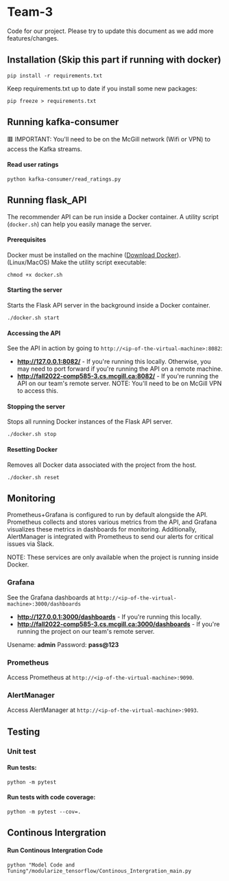 # Team-3

Code for our project. Please try to update this document as we add more features/changes.

## Installation (Skip this part if running with docker)

```
pip install -r requirements.txt
```

Keep requirements.txt up to date if you install some new packages:

```
pip freeze > requirements.txt
```

## Running kafka-consumer

🟥 IMPORTANT: You'll need to be on the McGill network (Wifi or VPN) to access the Kafka streams.

#### Read user ratings

```
python kafka-consumer/read_ratings.py
```

## Running flask_API

The recommender API can be run inside a Docker container. A utility script (`docker.sh`) can help you easily manage the server.

#### Prerequisites

Docker must be installed on the machine ([Download Docker](https://docs.docker.com/get-docker/)).
(Linux/MacOS) Make the utility script executable:

```
chmod +x docker.sh
```

#### Starting the server

Starts the Flask API server in the background inside a Docker container.

```
./docker.sh start
```

#### Accessing the API

See the API in action by going to `http://<ip-of-the-virtual-machine>:8082`:

- **http://127.0.0.1:8082/** - If you're running this locally. Otherwise, you may need to port forward if you're running the API on a remote machine.
- **http://fall2022-comp585-3.cs.mcgill.ca:8082/** - If you're running the API on our team's remote server. NOTE: You'll need to be on McGill VPN to access this.

#### Stopping the server

Stops all running Docker instances of the Flask API server.

```
./docker.sh stop
```

#### Resetting Docker

Removes all Docker data associated with the project from the host.

```
./docker.sh reset
```

## Monitoring

Prometheus+Grafana is configured to run by default alongside the API. Prometheus collects and stores various metrics from the API, and Grafana visualizes these metrics in dashboards for monitoring. Additionally, AlertManager is integrated with Prometheus to send our alerts for critical issues via Slack.

NOTE: These services are only available when the project is running inside Docker.

### Grafana

See the Grafana dashboards at `http://<ip-of-the-virtual-machine>:3000/dashboards`

- **http://127.0.0.1:3000/dashboards** - If you're running this locally.
- **http://fall2022-comp585-3.cs.mcgill.ca:3000/dashboards** - If you're running the project on our team's remote server.

Usename: **admin** Password: **pass@123**

### Prometheus

Access Prometheus at `http://<ip-of-the-virtual-machine>:9090`.

### AlertManager

Access AlertManager at `http://<ip-of-the-virtual-machine>:9093`.

## Testing

### Unit test

#### Run tests:

```
python -m pytest
```

#### Run tests with code coverage:

```
python -m pytest --cov=.
```

## Continous Intergration

#### Run Continous Intergration Code

```
python "Model Code and Tuning"/modularize_tensorflow/Continous_Intergration_main.py
```
